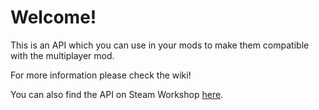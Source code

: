 # Welcome!
This is an API which you can use in your mods to make them compatible with the multiplayer mod.

For more information please check the wiki!

You can also find the API on Steam Workshop [here](https://steamcommunity.com/sharedfiles/filedetails/?id=1681596707).
